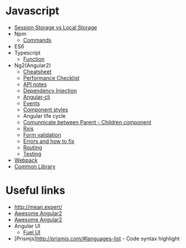 Javascript
============

- [Session Storage vs Local Storage](js/sessionstorage-vs-localstorage.md)
- Npm
  + [Commands](npm/commands.md)
- ES6
- Typescript
  + [Function](typescrip/function.md)
- Ng2(Angular2)
  + [Cheatsheet](https://angular.io/cheatsheet)
  + [Performance Checklist](https://github.com/mgechev/angular-performance-checklist)
  + [API notes](ng2/api-notes.md)
  + [Dependency Injection](ng2/dependency-injection.md)
  + [Angular-cli](ng2/angluar-cli.md)
  + [Events](ng2/events.md)
  + [Component styles](ng2/component-styles.md)
  + Angular life cycle
  + [Comunnicate between Parent - Children component](ng2/comunicate-parent-children.md)
  + [Rxjs](ng2/rxjs.md)
  + [Form validation](ng2/form.md)
  + [Errors and how to fix](ng2/errors.md)
  + [Routing](ng2/routing.md)
  + [Testing](ng2/test.md)
- [Webpack](webpack.md)
- [Common Library](common_libs.md)

# Useful links
- http://mean.expert/
- [Awesome Angular2](https://github.com/AngularClass/awesome-angular2)
- [Awesome Angular2](https://github.com/codeschool/awesome-angular2)
- Angular UI
  + [Fuel UI](https://github.com/FuelInteractive/fuel-ui)
- [Prismjs]http://prismjs.com/#languages-list  - Code syntax highlight 
